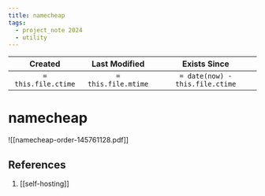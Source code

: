```yaml
---
title: namecheap
tags:
  - project_note 2024
  - utility
---
```

|     Created      |  Last Modified   |       Exists Since        |
|:----------------:|:----------------:|:----------------:|
| `= this.file.ctime` | `= this.file.mtime` | `= date(now) - this.file.ctime`|

# namecheap
![[namecheap-order-145761128.pdf]]

## References
1. [[self-hosting]]